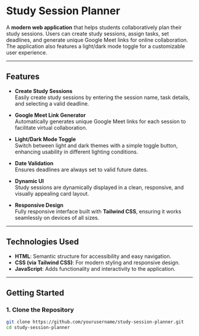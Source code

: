 # **Study Session Planner**

A **modern web application** that helps students collaboratively plan their study sessions. Users can create study sessions, assign tasks, set deadlines, and generate unique Google Meet links for online collaboration. The application also features a light/dark mode toggle for a customizable user experience.

---

## **Features**

- **Create Study Sessions**  
  Easily create study sessions by entering the session name, task details, and selecting a valid deadline.  

- **Google Meet Link Generator**  
  Automatically generates unique Google Meet links for each session to facilitate virtual collaboration.  

- **Light/Dark Mode Toggle**  
  Switch between light and dark themes with a simple toggle button, enhancing usability in different lighting conditions.  

- **Date Validation**  
  Ensures deadlines are always set to valid future dates.  

- **Dynamic UI**  
  Study sessions are dynamically displayed in a clean, responsive, and visually appealing card layout.

- **Responsive Design**  
  Fully responsive interface built with **Tailwind CSS**, ensuring it works seamlessly on devices of all sizes.

---

## **Technologies Used**

- **HTML**: Semantic structure for accessibility and easy navigation.  
- **CSS (via Tailwind CSS)**: For modern styling and responsive design.  
- **JavaScript**: Adds functionality and interactivity to the application.

---

## **Getting Started**

### 1. Clone the Repository
```bash
git clone https://github.com/yourusername/study-session-planner.git
cd study-session-planner
